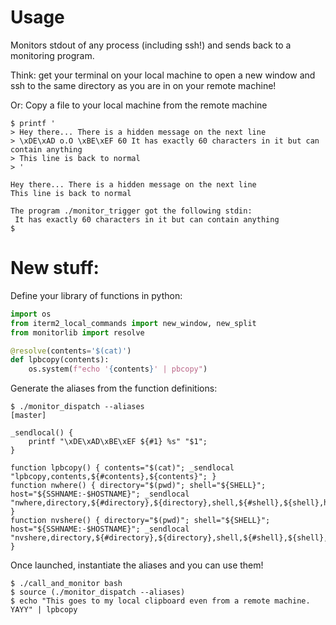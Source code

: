 # Usage

Monitors stdout of any process (including ssh!) and sends back to a monitoring program.

Think: get your terminal on your local machine to open a new window
and ssh to the same directory as you are in on your remote machine!

Or: Copy a file to your local machine from the remote machine

```shell
$ printf '
> Hey there... There is a hidden message on the next line
> \xDE\xAD o.O \xBE\xEF 60 It has exactly 60 characters in it but can contain anything
> This line is back to normal
> '

Hey there... There is a hidden message on the next line
This line is back to normal

The program ./monitor_trigger got the following stdin:
 It has exactly 60 characters in it but can contain anything
$
```


# New stuff:

Define your library of functions in python:
```python
import os
from iterm2_local_commands import new_window, new_split
from monitorlib import resolve

@resolve(contents='$(cat)')
def lpbcopy(contents):
    os.system(f"echo '{contents}' | pbcopy")
```

Generate the aliases from the function definitions:
```shell
$ ./monitor_dispatch --aliases                                                                                                                                                    [master]

_sendlocal() {
    printf "\xDE\xAD\xBE\xEF ${#1} %s" "$1";
}

function lpbcopy() { contents="$(cat)"; _sendlocal "lpbcopy,contents,${#contents},${contents}"; }
function nwhere() { directory="$(pwd)"; shell="${SHELL}"; host="${SSHNAME:-$HOSTNAME}"; _sendlocal "nwhere,directory,${#directory},${directory},shell,${#shell},${shell},host,${#host},${host}"; }
function nvshere() { directory="$(pwd)"; shell="${SHELL}"; host="${SSHNAME:-$HOSTNAME}"; _sendlocal "nvshere,directory,${#directory},${directory},shell,${#shell},${shell},host,${#host},${host}"; }
```

Once launched, instantiate the aliases and you can use them!
```shell
$ ./call_and_monitor bash
$ source (./monitor_dispatch --aliases)
$ echo "This goes to my local clipboard even from a remote machine. YAYY" | lpbcopy
```
